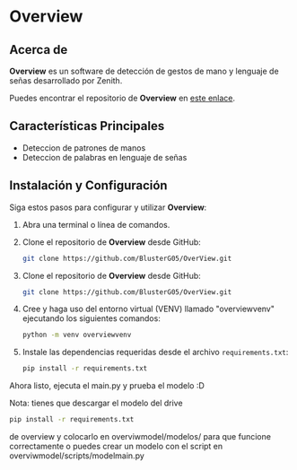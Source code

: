 # Overview


## Acerca de
**Overview** es un software de detección de gestos de mano y lenguaje de señas desarrollado por Zenith.

Puedes encontrar el repositorio de **Overview** en [este enlace](https://github.com/BlusterG05/OverView.git).

## Características Principales
- Deteccion de patrones de manos
- Deteccion de palabras en lenguaje de señas

## Instalación y Configuración
Siga estos pasos para configurar y utilizar **Overview**:

1. Abra una terminal o línea de comandos.

2. Clone el repositorio de **Overview** desde GitHub:

   ```bash
   git clone https://github.com/BlusterG05/OverView.git
   ```

3. Clone el repositorio de **Overview** desde GitHub:

   ```bash
   git clone https://github.com/BlusterG05/OverView.git
   ```

4. Cree y haga uso del entorno virtual (VENV) llamado "overviewvenv" ejecutando los siguientes comandos:

   ```bash
   python -m venv overviewvenv
   ```
5. Instale las dependencias requeridas desde el archivo `requirements.txt`:

   ```bash
   pip install -r requirements.txt
   ```

Ahora listo, ejecuta el main.py y prueba el modelo :D

Nota: tienes que descargar el modelo del drive
   ```bash
   pip install -r requirements.txt
   ```
 de overview y colocarlo en overviwmodel/modelos/ para que funcione correctamente o puedes crear un modelo con el script en overviwmodel/scripts/modelmain.py



